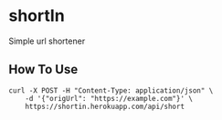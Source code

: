 # shortIn
Simple url shortener

## How To Use

```curl
curl -X POST -H "Content-Type: application/json" \
    -d '{"origUrl": "https://example.com"}' \
    https://shortin.herokuapp.com/api/short
```
